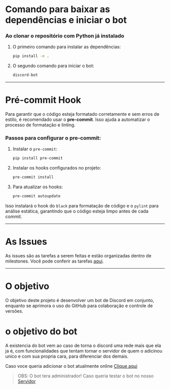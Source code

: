 # Comando para baixar as dependências e iniciar o bot

### Ao clonar o repositório com Python já instalado

1. O primeiro comando para instalar as dependências:
   ```bash
   pip install -e .
   ```

2. O segundo comando para iniciar o bot:
   ```bash
   discord-bot
   ```

---

# Pré-commit Hook

Para garantir que o código esteja formatado corretamente e sem erros de estilo, é recomendado usar o **pre-commit**. Isso ajuda a automatizar o processo de formatação e linting.

### Passos para configurar o pre-commit:

1. Instalar o `pre-commit`:
   ```bash
   pip install pre-commit
   ```

2. Instalar os hooks configurados no projeto:
   ```bash
   pre-commit install
   ```

3. Para atualizar os hooks:
   ```bash
   pre-commit autoupdate
   ```

Isso instalará o hook do `black` para formatação de código e o `pylint` para análise estática, garantindo que o código esteja limpo antes de cada commit.

---

# As Issues

As issues são as tarefas a serem feitas e estão organizadas dentro de milestones. Você pode conferir as tarefas [aqui](https://github.com/joashneves/SkalartBot/issues).

---

# O objetivo

O objetivo deste projeto é desenvolver um bot de Discord em conjunto, enquanto se aprimora o uso do GitHub para colaboração e controle de versões.

# o objetivo do bot
A existencia do bot vem ao caso de torna o discord uma rede mais que ela ja é, com funcionalidades que tentam tornar o servidor de quem o adicinou unico e com sua propria cara, para diferenciar dos demais.

Caso voce queria adicionar o bot atualmente online [Clique aqui](https://discord.com/oauth2/authorize?client_id=1025176642236203118&scope=bot&permissions=8)
> OBS: O bot tera administrador!
Caso queria testar o bot no nosso [Servidor](https://discord.gg/h7mP7aZuY4)
